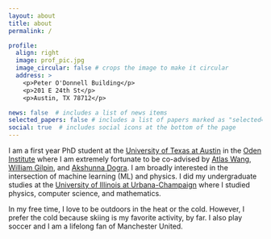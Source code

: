 ```yaml
---
layout: about
title: about
permalink: /

profile:
  align: right
  image: prof_pic.jpg
  image_circular: false # crops the image to make it circular
  address: >
    <p>Peter O'Donnell Building</p>
    <p>201 E 24th St</p>
    <p>Austin, TX 78712</p>

news: false  # includes a list of news items
selected_papers: false # includes a list of papers marked as "selected={true}"
social: true  # includes social icons at the bottom of the page
---
```


I am a first year PhD student at the [University of Texas at Austin](https://www.utexas.edu/) in the [Oden Institute](https://oden.utexas.edu/) where I am extremely fortunate to be co-advised by [Atlas Wang](https://vita-group.github.io/), [William Gilpin](http://www.wgilpin.com/), and [Akshunna Dogra](http://asdogra.mit.edu/). I am broadly interested in the intersection of machine learning (ML) and physics. I did my undergraduate studies at the [University of Illinois at Urbana-Champaign](https://illinois.edu/) where I studied physics, computer science, and mathematics.

In my free time, I love to be outdoors in the heat or the cold. However, I prefer the cold because skiing is my favorite activity, by far. I also play soccer and I am a lifelong fan of Manchester United.
